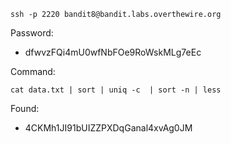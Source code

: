 ```
ssh -p 2220 bandit8@bandit.labs.overthewire.org
```

Password: 
- dfwvzFQi4mU0wfNbFOe9RoWskMLg7eEc

Command:
```
cat data.txt | sort | uniq -c  | sort -n | less
```

Found: 
- 4CKMh1JI91bUIZZPXDqGanal4xvAg0JM
